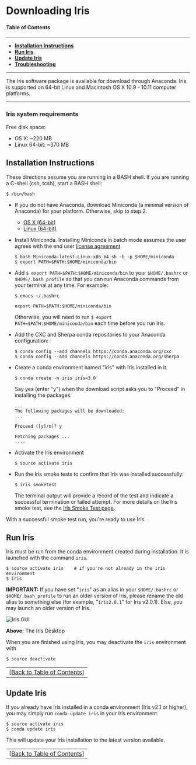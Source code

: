 # Downloading Iris

#### <a name="toc"></a> Table of Contents
--------

-   **[Installation Instructions](#install)**
-   **[Run Iris](#run)**
-   **[Update Iris](#update)**
-   **[Troubleshooting][download_trouble]**

-----------------------------------------------------------------------

The Iris software package is available for download through Anaconda. Iris is supported on 64-bit Linux and Macintosh OS X 10.9 - 10.11 computer platforms.

-----------------------------------------------------------------------

### <a name="sysreqs"></a> Iris system requirements

Free disk space:

  * OS X: ~220 MB
  * Linux 64-bit: ~370 MB

## <a name="install"></a> Installation Instructions

These directions assume you are running in a BASH shell. If you are running a C-shell (csh, tcsh), start a BASH shell:

	$ /bin/bash
    
  - If you do not have Anaconda, download Miniconda (a minimal version of Anaconda) for your platform. Otherwise, skip to step 2.

	  * [OS X (64-bit)][conda_osx]
	  * [Linux (64-bit)][conda_l64]
  
  - Install Miniconda. Installing Miniconda in batch mode assumes the user agrees with the end user [license agreement][conda_license].

		$ bash Miniconda-latest-Linux-x86_64.sh -b -p $HOME/miniconda
		$ export PATH=$PATH:$HOME/miniconda/bin
      
  - Add `$ export PATH=$PATH:$HOME/miniconda/bin` to your `$HOME/.bashrc` or `$HOME/.bash_profile` so that you can run Anaconda commands from your terminal at any time. For example:

		$ emacs ~/.bashrc
		
		export PATH=$PATH:$HOME/miniconda/bin

    Otherwise, you will need to run `$ export PATH=$PATH:$HOME/miniconda/bin`
    each time before you run Iris.
      
  - Add the CXC and Sherpa conda repositories to your Anaconda configuration:
  
		$ conda config --add channels https://conda.anaconda.org/cxc
		$ conda config --add channels https://conda.anaconda.org/sherpa
      
  - Create a conda environment named "iris" with Iris installed in it.

		$ conda create -n iris iris=3.0
	
	Say yes (enter "y") when the download script asks you to "Proceed" in installing the packages.
	    
        ...
        The following packages will be downloaded:
        ...
        
	    Proceed ([y]/n)? y
	    
	    Fetching packages ...
        ....
	    
    
  - Activate the Iris environment
  
        $ source activate iris

  - Run the Iris smoke tests to confirm that Iris was installed successfully:
  
		$ iris smoketest
	
	The terminal output will provide a record of the test and indicate a successful termination or failed attempt. For more details on the Iris smoke test, see the [Iris Smoke Test page][smoke_test].
	
With a successful smoke test run, you're ready to use Iris.
		
## <a name="run"></a> Run Iris

Iris must be run from the conda environment created during installation. It is launched with the command `iris`.

	$ source activate iris    # if you're not already in the iris environment
	$ iris
	     
**IMPORTANT:** If you have set "`iris`" as an alias in your `$HOME/.bashrc` or `$HOME/.bash_profile` to run an older version of Iris, please rename the old alias to something else (for example, "`iris2.0.1`" for Iris v2.0.1). Else, you may launch an older version of Iris.

![Iris GUI](../imgs/iris_desktop_small.png "The Iris Desktop")

**Above:** The Iris Desktop

When you are finished using Iris, you may deactivate the `iris` environment with

	$ source deactivate

|   |
|--:|
|[[Back to Table of Contents][toc]]|

## <a name="update"></a> Update Iris

If you already have Iris installed in a conda environment (Iris v2.1 or higher), you may simply run `conda update iris` in your Iris environment.

    $ source activate iris
    $ conda update iris

This will update your Iris installation to the latest version available.

|   |
|--:|
|[[Back to Table of Contents][toc]]|

<!-- external links-->

[mast]:     		http://mast.stsci.edu/portal/Mashup/Clients/Mast/Portal.html "MAST Portal"
[topcat]:   		http://www.star.bris.ac.uk/~mbt/topcat/ "TOPCAT"
[specview]: 		http://www.stsci.edu/resources/software_hardware/spe%20cview/ "Specview"
[conda_osx]:		https://repo.continuum.io/miniconda/Miniconda2-latest-MacOSX-x86_64.sh "OS X Miniconda"
[conda_l64]:		https://repo.continuum.io/miniconda/Miniconda2-latest-Linux-x86_64.sh "Linux 64 Miniconda"
[conda_license]:	https://docs.continuum.io/anaconda/eula

<!-- threads -->
[sedstacker]: 		../threads/science/sedstacker/index.html "SED Stacker"
[science]: 			../threads/science/index.html "Shift, Interpolate, and Integrate"
[entry]: 			../threads/entry/index.html "Loading SED Data into Iris"
[fit]: 				../threads/fits/index.html "Modeling and Fiting SED Data"
[importer]: 		../threads/importer/index.html "Building and Managing SEDs"
[plot]: 			../threads/plot/index.html "Visualizing SED Data"
[analysis]: 		../threads/analysis/index.html "Analyzing SED Data in Iris"
[save]: 			../threads/save/index.html "Saving SED Data"
[sdk]: 				../threads/sdk/index.html "Developing Plugins: the Iris Software Development Kit"
[plugin_manager]: 	../threads/plugin_manager/index.html "Plugin Manager"

<!-- reference files -->
[download]: 		../download/index.html "Download and Installation"
[smoke_test]: 		../download/smoke_tests.html "Smoke Test"
[macosx105]:		../download/macosx_test.html "Mac OS X 10.5 Download Instructions"
[download_trouble]: ../bugs/smoke.html
[supported_files]: 	../references/importer_files.html
[models]: 			../references/models.html
[faq]: 				../faq/index.html "FAQs"
[releasenotes]: 	../releasenotes/index.html "Release Notes"
[publications]: 	../publications/index.html "Iris Publications"
[bugs]: 			../bugs/index.html "Bugs and Caveats"

<!-- Table of Contents -->
[toc]:      		#toc
